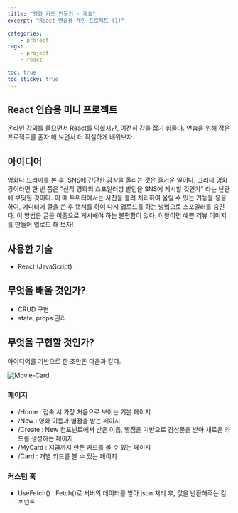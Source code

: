 ```yaml
---
title: "영화 카드 만들기 - 개요"
excerpt: "React 연습용 개인 프로젝트 (1)"

categories:
    - project
tags:
    - project
    - react

toc: true
toc_sticky: true
---
```


## React 연습용 미니 프로젝트
온라인 강의를 들으면서 React를 익혔지만, 여전히 감을 잡기 힘들다. 연습을 위해 작은 프로젝트를 혼자 해 보면서 더 확실하게 배워보자.

## 아이디어

영화나 드라마를 본 후, SNS에 간단한 감상을 올리는 것은 즐거운 일이다. 그러나 영화광이라면 한 번 쯤은 "신작 영화의 스포일러성 발언을 SNS에 게시할 것인가" 라는 난관에 부딪힐 것이다. 이 때 트위터에서는 사진을 블러 처리하여 올릴 수 있는 기능을 응용하여, 에디터에 글을 쓴 후 캡쳐를 하여 다시 업로드를 하는 방법으로 스포일러를 숨긴다. 이 방법은 글을 이중으로 게시해야 하는 불편함이 있다. 이왕이면 예쁜 리뷰 이미지를 만들어 업로드 해 보자!

## 사용한 기술
- React (JavaScript)

## 무엇을 배울 것인가?
- CRUD 구현
- state, props 관리

## 무엇을 구현할 것인가?

아이디어를 기반으로 한 초안은 다음과 같다.

![Movie-Card](https://user-images.githubusercontent.com/97890886/191027242-57ca33ba-eb4d-46be-a465-02b6d335119c.png)

### 페이지
- /Home : 접속 시 가장 처음으로 보이는 기본 페이지
- /New : 영화 이름과 별점을 받는 페이지
- /Create : New 컴포넌트에서 받은 이름, 별점을 기반으로 감상문을 받아 새로운 카드를 생성하는 페이지
- /MyCard : 지금까지 만든 카드를 볼 수 있는 페이지
- /Card : 개별 카드를 볼 수 있는 페이지

### 커스텀 훅
- UseFetch() : Fetch()로 서버의 데이터를 받아 json 처리 후, 값을 반환해주는 컴포넌트